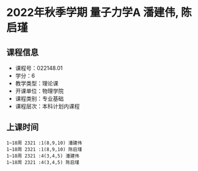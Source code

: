 # 2022年秋季学期 量子力学A 潘建伟, 陈启瑾






## 课程信息

- 课程号：022148.01
- 学分：6
- 教学类型：理论课
- 开课单位：物理学院
- 课程类别：专业基础
- 课程层次：本科计划内课程

## 上课时间

```
1~18周 2321 :1(8,9,10) 潘建伟
1~18周 2321 :1(8,9,10) 陈启瑾
1~18周 2321 :4(3,4,5) 潘建伟
1~18周 2321 :4(3,4,5) 陈启瑾
```

